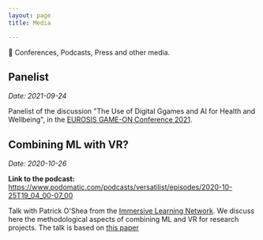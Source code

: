 ```yaml
---
layout: page
title: Media

---
```


📡 Conferences, Podcasts, Press and other media.

## Panelist
*Date: 2021-09-24*

Panelist of the discussion "The Use of Digital Ggames and AI for Health and Wellbeing", in the [EUROSIS GAME-ON Conference 2021](https://eurosis.org/conf/gameon/2021/index.html).

## Combining ML with VR?
*Date: 2020-10-26*

**Link to the podcast:** <https://www.podomatic.com/podcasts/versatilist/episodes/2020-10-25T19_04_00-07_00>

Talk with Patrick O'Shea from the [Immersive Learning Network](https://immersivelrn.org/). We discuss here the methodological aspects of combining ML and VR for research projects. The talk is based on [this paper](https://doi.org/10.1145/3389189.3394093)


